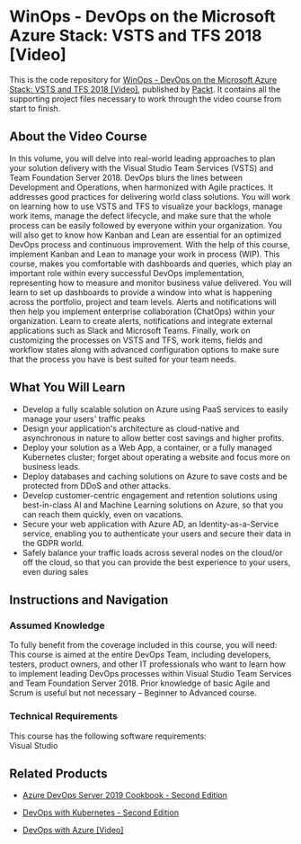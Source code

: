 # WinOps - DevOps on the Microsoft Azure Stack: VSTS and TFS 2018 [Video]
This is the code repository for [WinOps - DevOps on the Microsoft Azure Stack: VSTS and TFS 2018 [Video]](https://www.packtpub.com/virtualization-and-cloud/winops-devops-microsoft-azure-stack-vsts-and-tfs-2018-video?utm_source=github&utm_medium=repository&utm_campaign=9781788838542), published by [Packt](https://www.packtpub.com/?utm_source=github). It contains all the supporting project files necessary to work through the video course from start to finish.
## About the Video Course
In this volume, you will delve into real-world leading approaches to plan your solution delivery with the Visual Studio Team Services (VSTS) and Team Foundation Server 2018. DevOps blurs the lines between Development and Operations, when harmonized with Agile practices. It addresses good practices for delivering world class solutions. You will work on learning how to use VSTS and TFS to visualize your backlogs, manage work items, manage the defect lifecycle, and make sure that the whole process can be easily followed by everyone within your organization. You will also get to know how Kanban and Lean are essential for an optimized DevOps process and continuous improvement. With the help of this course, implement Kanban and Lean to manage your work in process (WIP). This course, makes you comfortable with dashboards and queries, which play an important role within every successful DevOps implementation, representing how to measure and monitor business value delivered. You will learn to set up dashboards to provide a window into what is happening across the portfolio, project and team levels. Alerts and notifications will then help you implement enterprise collaboration (ChatOps) within your organization. Learn to create alerts, notifications and integrate external applications such as Slack and Microsoft Teams. Finally, work on customizing the processes on VSTS and TFS, work items, fields and workflow states along with advanced configuration options to make sure that the process you have is best suited for your team needs.

<H2>What You Will Learn</H2>
<DIV class=book-info-will-learn-text>
<UL>
<LI>Develop a fully scalable solution on Azure using PaaS services to easily manage your users' traffic peaks 
<LI>Design your application's architecture as cloud-native and asynchronous in nature to allow better cost savings and higher profits. 
<LI>Deploy your solution as a Web App, a container, or a fully managed Kubernetes cluster; forget about operating a website and focus more on business leads. 
<LI>Deploy databases and caching solutions on Azure to save costs and be protected from DDoS and other attacks. 
<LI>Develop customer-centric engagement and retention solutions using best-in-class AI and Machine Learning solutions on Azure, so that you can reach them quickly, even on vacations. 
<LI>Secure your web application with Azure AD, an Identity-as-a-Service service, enabling you to authenticate your users and secure their data in the GDPR world. 
<LI>Safely balance your traffic loads across several nodes on the cloud/or off the cloud, so that you can provide the best experience to your users, even during sales </LI></UL></DIV>

## Instructions and Navigation
### Assumed Knowledge
To fully benefit from the coverage included in this course, you will need:<br/>
This course is aimed at the entire DevOps Team, including developers, testers, product owners, and other IT professionals who want to learn how to implement leading DevOps processes within Visual Studio Team Services and Team Foundation Server 2018. Prior knowledge of basic Agile and Scrum is useful but not necessary – Beginner to Advanced course.
### Technical Requirements
This course has the following software requirements:<br/>
Visual Studio

## Related Products
* [Azure DevOps Server 2019 Cookbook - Second Edition](https://www.packtpub.com/networking-and-servers/azure-devops-server-2019-cookbook-second-edition?utm_source=github&utm_medium=repository&utm_campaign=9781788839259)

* [DevOps with Kubernetes - Second Edition](https://www.packtpub.com/virtualization-and-cloud/devops-kubernetes-second-edition?utm_source=github&utm_medium=repository&utm_campaign=9781789533996)

* [DevOps with Azure [Video]](https://www.packtpub.com/virtualization-and-cloud/devops-azure-video?utm_source=github&utm_medium=repository&utm_campaign=9781838551759)
